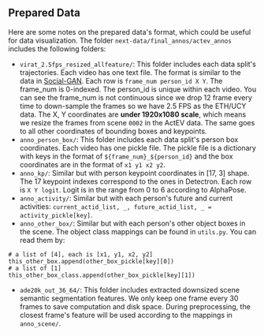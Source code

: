 ## Prepared Data
Here are some notes on the prepared data's format, which could be useful for data visualization. The folder `next-data/final_annos/actev_annos` includes the following folders:

- `virat_2.5fps_resized_allfeature/`: This folder includes each data split's trajectories. Each video has one text file. The format is similar to the data in [Social-GAN](https://github.com/agrimgupta92/sgan). Each row is `frame_num person_id X Y`. The frame_num is 0-indexed. The person_id is unique within each video. You can see the frame_num is not continuous since we drop 12 frame every time to down-sample the frames so we have 2.5 FPS as the ETH/UCY data. The X, Y coordinates are **under 1920x1080 scale**, which means we resize the frames from scene `0002` in the ActEV data. The same goes to all other coordinates of bounding boxes and keypoints.
- `anno_person_box/`: This folder includes each data split's person box coordinates. Each video has one pickle file. The pickle file is a dictionary with keys in the format of `${frame_num}_${person_id}` and the box coordinates are in the format of `x1 y1 x2 y2`.
- `anno_kp/`: Similar but with person keypoint coordinates in [17, 3] shape. The 17 keypoint indexes correspond to the ones in Detectron. Each row is `X Y logit`. Logit is in the range from 0 to 6 according to AlphaPose.
- `anno_activity/`: Similar but with each person's future and current activities: `current_actid_list, _, future_actid_list, _ = activity_pickle[key]`.
- `anno_other_box/`: Similar but with each person's other object boxes in the scene. The object class mappings can be found in `utils.py`. You can read them by:
```
# a list of [4], each is [x1, y1, x2, y2]
this_other_box.append(other_box_pickle[key][0])
# a list of [1]
this_other_box_class.append(other_box_pickle[key][1])
```
- `ade20k_out_36_64/`: This folder includes extracted downsized scene semantic segmentation features. We only keep one frame every 30 frames to save computation and disk space. During preprocessing, the closest frame's feature will be used according to the mappings in `anno_scene/`.


